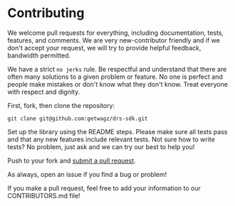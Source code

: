 # Contributing

We welcome pull requests for everything, including documentation, tests, features, and comments. We are very new-contributor friendly and if we don't accept your request, we will
try to provide helpful feedback, bandwidth permitted.

We have a strict `no jerks` rule. Be respectful and understand that there are often many solutions to a given problem or feature. No one is perfect and people make mistakes or don't know what they don't know. Treat everyone with respect and dignity.

First, fork, then clone the repository:

    git clone git@github.com:getwagz/drs-sdk.git

Set up the library using the README steps. Please make sure all tests pass and that any new features include relevant tests. Not sure how to write tests? No problem, just ask and we can try our best to help you!

Push to your fork and [submit a pull request][pr].

[pr]: https://github.com/getwagz/drs-sdk/compare/

As always, open an issue if you find a bug or problem!

If you make a pull request, feel free to add your information to our CONTRIBUTORS.md file!